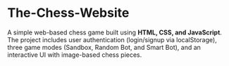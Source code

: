 # The-Chess-Website

A simple web-based chess game built using **HTML, CSS, and JavaScript**. The project includes user authentication (login/signup via localStorage), three game modes (Sandbox, Random Bot, and Smart Bot), and an interactive UI with image-based chess pieces.